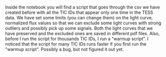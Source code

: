 Inside the notebook you will find a script that goes through the csv we have created before with all the TIC IDs that appear only one time in the TESS data.
We have set some limits (you can change them) on the light curve, normalized flux values so that we can exclude some light curves with strong outliers and possibly pick up some signals.
Both the light curves that we have preserved and the excluded ones are saved in different pdf files.
Also, before I run the script for thousands TIC IDs, I run a "warmup script". I noticed that the script for many TIC IDs runs faster if you first run the "warmup script". 
Possibly a bug, but not figured it out yet.
